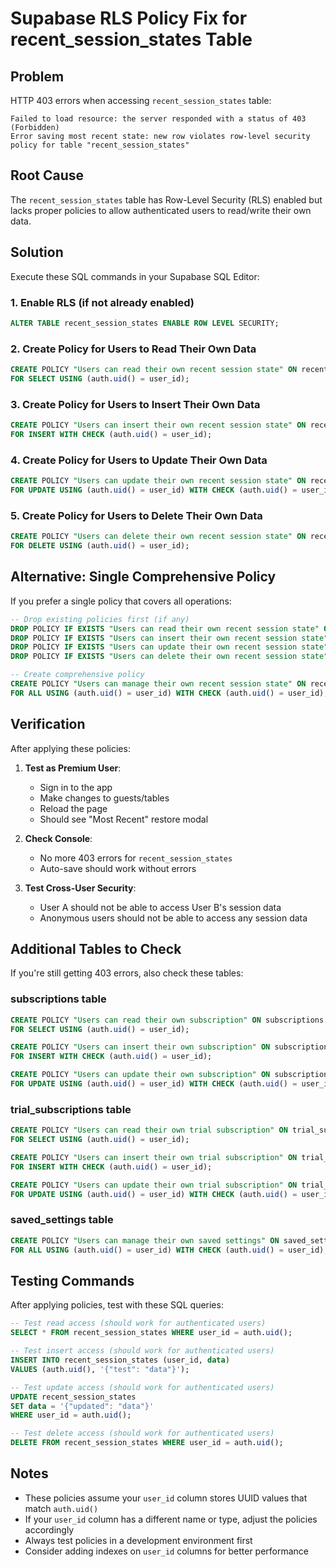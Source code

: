 # Supabase RLS Policy Fix for recent_session_states Table

## Problem
HTTP 403 errors when accessing `recent_session_states` table:
```
Failed to load resource: the server responded with a status of 403 (Forbidden)
Error saving most recent state: new row violates row-level security policy for table "recent_session_states"
```

## Root Cause
The `recent_session_states` table has Row-Level Security (RLS) enabled but lacks proper policies to allow authenticated users to read/write their own data.

## Solution
Execute these SQL commands in your Supabase SQL Editor:

### 1. Enable RLS (if not already enabled)
```sql
ALTER TABLE recent_session_states ENABLE ROW LEVEL SECURITY;
```

### 2. Create Policy for Users to Read Their Own Data
```sql
CREATE POLICY "Users can read their own recent session state" ON recent_session_states
FOR SELECT USING (auth.uid() = user_id);
```

### 3. Create Policy for Users to Insert Their Own Data
```sql
CREATE POLICY "Users can insert their own recent session state" ON recent_session_states
FOR INSERT WITH CHECK (auth.uid() = user_id);
```

### 4. Create Policy for Users to Update Their Own Data
```sql
CREATE POLICY "Users can update their own recent session state" ON recent_session_states
FOR UPDATE USING (auth.uid() = user_id) WITH CHECK (auth.uid() = user_id);
```

### 5. Create Policy for Users to Delete Their Own Data
```sql
CREATE POLICY "Users can delete their own recent session state" ON recent_session_states
FOR DELETE USING (auth.uid() = user_id);
```

## Alternative: Single Comprehensive Policy
If you prefer a single policy that covers all operations:

```sql
-- Drop existing policies first (if any)
DROP POLICY IF EXISTS "Users can read their own recent session state" ON recent_session_states;
DROP POLICY IF EXISTS "Users can insert their own recent session state" ON recent_session_states;
DROP POLICY IF EXISTS "Users can update their own recent session state" ON recent_session_states;
DROP POLICY IF EXISTS "Users can delete their own recent session state" ON recent_session_states;

-- Create comprehensive policy
CREATE POLICY "Users can manage their own recent session state" ON recent_session_states
FOR ALL USING (auth.uid() = user_id) WITH CHECK (auth.uid() = user_id);
```

## Verification
After applying these policies:

1. **Test as Premium User**:
   - Sign in to the app
   - Make changes to guests/tables
   - Reload the page
   - Should see "Most Recent" restore modal

2. **Check Console**:
   - No more 403 errors for `recent_session_states`
   - Auto-save should work without errors

3. **Test Cross-User Security**:
   - User A should not be able to access User B's session data
   - Anonymous users should not be able to access any session data

## Additional Tables to Check
If you're still getting 403 errors, also check these tables:

### subscriptions table
```sql
CREATE POLICY "Users can read their own subscription" ON subscriptions
FOR SELECT USING (auth.uid() = user_id);

CREATE POLICY "Users can insert their own subscription" ON subscriptions
FOR INSERT WITH CHECK (auth.uid() = user_id);

CREATE POLICY "Users can update their own subscription" ON subscriptions
FOR UPDATE USING (auth.uid() = user_id) WITH CHECK (auth.uid() = user_id);
```

### trial_subscriptions table
```sql
CREATE POLICY "Users can read their own trial subscription" ON trial_subscriptions
FOR SELECT USING (auth.uid() = user_id);

CREATE POLICY "Users can insert their own trial subscription" ON trial_subscriptions
FOR INSERT WITH CHECK (auth.uid() = user_id);

CREATE POLICY "Users can update their own trial subscription" ON trial_subscriptions
FOR UPDATE USING (auth.uid() = user_id) WITH CHECK (auth.uid() = user_id);
```

### saved_settings table
```sql
CREATE POLICY "Users can manage their own saved settings" ON saved_settings
FOR ALL USING (auth.uid() = user_id) WITH CHECK (auth.uid() = user_id);
```

## Testing Commands
After applying policies, test with these SQL queries:

```sql
-- Test read access (should work for authenticated users)
SELECT * FROM recent_session_states WHERE user_id = auth.uid();

-- Test insert access (should work for authenticated users)
INSERT INTO recent_session_states (user_id, data) 
VALUES (auth.uid(), '{"test": "data"}');

-- Test update access (should work for authenticated users)
UPDATE recent_session_states 
SET data = '{"updated": "data"}' 
WHERE user_id = auth.uid();

-- Test delete access (should work for authenticated users)
DELETE FROM recent_session_states WHERE user_id = auth.uid();
```

## Notes
- These policies assume your `user_id` column stores UUID values that match `auth.uid()`
- If your `user_id` column has a different name or type, adjust the policies accordingly
- Always test policies in a development environment first
- Consider adding indexes on `user_id` columns for better performance
